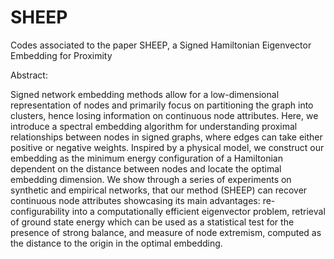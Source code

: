 # SHEEP
Codes associated to the paper SHEEP, a Signed Hamiltonian Eigenvector Embedding for Proximity

Abstract: 

Signed network embedding methods allow for a low-dimensional representation of nodes and primarily focus on partitioning the graph into clusters, hence losing information on continuous node attributes. Here, we introduce a spectral embedding algorithm for understanding proximal relationships between nodes in signed graphs, where edges can take either positive or negative weights. Inspired by a physical model, we construct our embedding as the minimum energy configuration of a Hamiltonian dependent on the distance between nodes and locate the optimal embedding dimension. We show through a series of experiments on synthetic and empirical networks, that our method (SHEEP) can recover continuous node attributes
showcasing its main advantages: re-configurability into a computationally efficient eigenvector problem, retrieval of ground state energy which can be used as a statistical test for the presence of strong balance, and measure of node extremism, computed as the distance to the origin in the optimal embedding.

